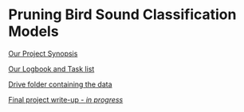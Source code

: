 # Pruning Bird Sound Classification Models

[Our Project Synopsis](https://docs.google.com/document/d/1LIKyPUPawW4ij3PQ5Zt5m0szr0RyrzrwKHArcgJQetw/edit?tab=t.0)

[Our Logbook and Task list](https://docs.google.com/document/d/13eE38tjXas8GUBxK8WYxbL0FowOl4gH08vkW7hAl2dg/edit?tab=t.0)

[Drive folder containing the data](https://drive.google.com/drive/folders/1cy33llQGKs591txlE3DTkuCwVmv9jYJP?usp=drive_link)

[Final project write-up - _in progress_](https://www.overleaf.com/8726841742rkmvjnydyfbw#22299c)
